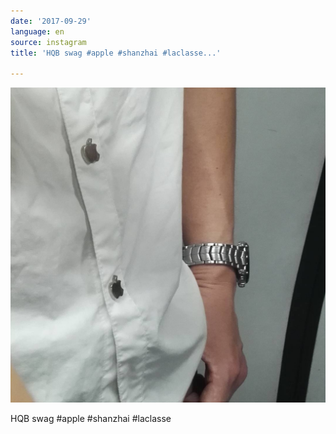 ```yaml
---
date: '2017-09-29'
language: en
source: instagram
title: 'HQB swag #apple #shanzhai #laclasse...'

---
```


![](/uploads/instagram/201709/abfc46e03a75be44a004b698c85fb6d9.jpg)

HQB swag #apple #shanzhai #laclasse
            